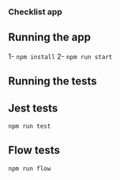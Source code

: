 ### Checklist app

## Running the app

1- `npm install`
2- `npm run start`

## Running the tests

## Jest tests
`npm run test`

## Flow tests
`npm run flow`